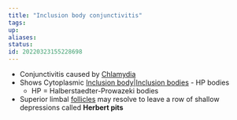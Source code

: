 ```yaml
---
title: "Inclusion body conjunctivitis"
tags:
up:
aliases:
status:
id: 20220323155228698
---
```




- Conjunctivitis caused by <a href="Chlamydia" class="internal-link">Chlamydia</a>
- Shows Cytoplasmic [Inclusion body|Inclusion bodies](/digital-garden/inclusion_body|inclusion_bodies) - HP bodies
  - HP = Halberstaedter-Prowazeki bodies
- Superior limbal [follicles](/digital-garden/follicles) may resolve to leave a row of shallow depressions called **Herbert pits**
